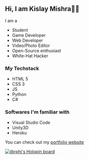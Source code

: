 ## Hi, I am Kislay Mishra👋🏼

I am a
- Student
- Game Developer
- Web Developer
- Video/Photo Editor
- Open-Source enthusiast
- White-Hat Hacker

### My Techstack
- HTML 5
- CSS 3
- JS
- Python
- C#

### Softwares I'm familiar with
- Visual Studio Code
- Unity3D
- Heroku

You can check out my <a href="https://kislaymishra69.github.io/website"> portfolio website</a>



[![@rphi's Holopin board](https://holopin.io/api/user/board?user=kislaymishra69)](https://holopin.io/@KislayMishra69)
